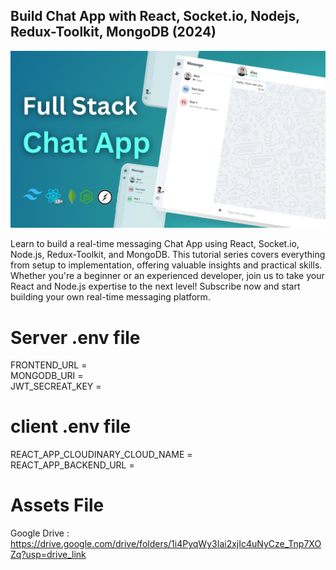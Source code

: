 ﻿## Build Chat App with React, Socket.io, Nodejs, Redux-Toolkit, MongoDB (2024)

![Alt text](Full%20Stack%20Chat%20App.png?raw=true "Title")

Learn to build a real-time messaging Chat App using React, Socket.io, Node.js, Redux-Toolkit, and MongoDB. This tutorial series covers everything from setup to implementation, offering valuable insights and practical skills. Whether you're a beginner or an experienced developer, join us to take your React and Node.js expertise to the next level! Subscribe now and start building your own real-time messaging platform.

# Server .env file

FRONTEND_URL = <Frontend URL>
<br>
MONGODB_URI  = <Mongodb URI>
<br>
JWT_SECREAT_KEY = <JWT Secreat Key>
<br>

# client .env file

REACT_APP_CLOUDINARY_CLOUD_NAME = <Cloudinary cloud name>
<br>
REACT_APP_BACKEND_URL = <Backend URL>
<br>

# Assets File
Google Drive : https://drive.google.com/drive/folders/1i4PyqWy3Iai2xjIc4uNyCze_Tnp7XOZq?usp=drive_link
